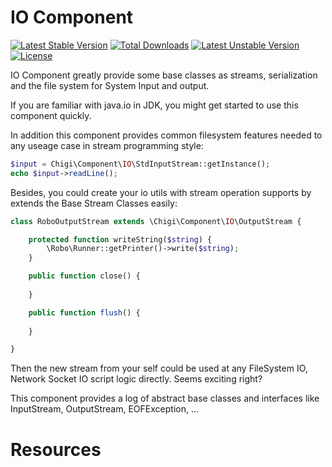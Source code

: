 IO Component
=================

[![Latest Stable Version](https://poser.pugx.org/chigix/io-component/v/stable.svg)](https://packagist.org/packages/chigix/io-component) 
[![Total Downloads](https://poser.pugx.org/chigix/io-component/downloads.svg)](https://packagist.org/packages/chigix/io-component) 
[![Latest Unstable Version](https://poser.pugx.org/chigix/io-component/v/unstable.svg)](https://packagist.org/packages/chigix/io-component) 
[![License](https://poser.pugx.org/chigix/io-component/license.svg)](https://packagist.org/packages/chigix/io-component)

IO Component greatly provide some base classes as streams, serialization and the file system for System Input and output. 

If you are familiar with java.io in JDK, you might get started to use this component quickly.

In addition this component provides common filesystem features needed to any useage case in stream programming style:

```php
$input = Chigi\Component\IO\StdInputStream::getInstance();
echo $input->readLine();
```

Besides, you could create your io utils with stream operation supports by extends the Base Stream Classes easily:

```php
class RoboOutputStream extends \Chigi\Component\IO\OutputStream {

    protected function writeString($string) {
        \Robo\Runner::getPrinter()->write($string);
    }

    public function close() {
        
    }

    public function flush() {
        
    }

}
```

Then the new stream from your self could be used at any FileSystem IO, Network Socket IO script logic directly. Seems exciting right?

This component provides a log of abstract base classes and interfaces like InputStream, OutputStream, EOFException, ...

# Resources

<!-- [The Console Component](http://symfony.com/doc/current/components/console.html) -->
